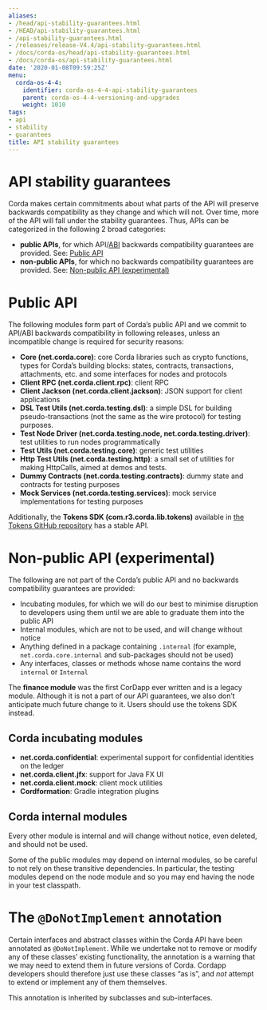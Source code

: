 ```yaml
---
aliases:
- /head/api-stability-guarantees.html
- /HEAD/api-stability-guarantees.html
- /api-stability-guarantees.html
- /releases/release-V4.4/api-stability-guarantees.html
- /docs/corda-os/head/api-stability-guarantees.html
- /docs/corda-os/api-stability-guarantees.html
date: '2020-01-08T09:59:25Z'
menu:
  corda-os-4-4:
    identifier: corda-os-4-4-api-stability-guarantees
    parent: corda-os-4-4-versioning-and-upgrades
    weight: 1010
tags:
- api
- stability
- guarantees
title: API stability guarantees
---
```




# API stability guarantees

Corda makes certain commitments about what parts of the API will preserve backwards compatibility as they change and
which will not. Over time, more of the API will fall under the stability guarantees. Thus, APIs can be categorized in the following 2 broad categories:


* **public APIs**, for which API/[ABI](https://en.wikipedia.org/wiki/Application_binary_interface) backwards compatibility guarantees are provided. See: [Public API](#public-api)
* **non-public APIs**, for which no backwards compatibility guarantees are provided. See: [Non-public API (experimental)](#non-public-api)



# Public API

The following modules form part of Corda’s public API and we commit to API/ABI backwards compatibility in following releases, unless an incompatible change is required for security reasons:


* **Core (net.corda.core)**: core Corda libraries such as crypto functions, types for Corda’s building blocks: states, contracts, transactions, attachments, etc. and some interfaces for nodes and protocols
* **Client RPC (net.corda.client.rpc)**: client RPC
* **Client Jackson (net.corda.client.jackson)**: JSON support for client applications
* **DSL Test Utils (net.corda.testing.dsl)**: a simple DSL for building pseudo-transactions (not the same as the wire protocol) for testing purposes.
* **Test Node Driver (net.corda.testing.node, net.corda.testing.driver)**: test utilities to run nodes programmatically
* **Test Utils (net.corda.testing.core)**: generic test utilities
* **Http Test Utils (net.corda.testing.http)**: a small set of utilities for making HttpCalls, aimed at demos and tests.
* **Dummy Contracts (net.corda.testing.contracts)**: dummy state and contracts for testing purposes
* **Mock Services (net.corda.testing.services)**: mock service implementations for testing purposes

Additionally, the **Tokens SDK (com.r3.corda.lib.tokens)** available in [the Tokens GitHub repository](https://github.com/corda/token-sdk)
has a stable API.



# Non-public API (experimental)

The following are not part of the Corda’s public API and no backwards compatibility guarantees are provided:


* Incubating modules, for which we will do our best to minimise disruption to developers using them until we are able to graduate them into the public API
* Internal modules, which are not to be used, and will change without notice
* Anything defined in a package containing `.internal` (for example, `net.corda.core.internal` and sub-packages should
not be used)
* Any interfaces, classes or methods whose name contains the word `internal` or `Internal`

The **finance module** was the first CorDapp ever written and is a legacy module. Although it is not a part of our API guarantees, we also
don’t anticipate much future change to it. Users should use the tokens SDK instead.


## Corda incubating modules


* **net.corda.confidential**: experimental support for confidential identities on the ledger
* **net.corda.client.jfx**: support for Java FX UI
* **net.corda.client.mock**: client mock utilities
* **Cordformation**: Gradle integration plugins


## Corda internal modules

Every other module is internal and will change without notice, even deleted, and should not be used.

Some of the public modules may depend on internal modules, so be careful to not rely on these transitive dependencies. In particular, the
testing modules depend on the node module and so you may end having the node in your test classpath.


# The `@DoNotImplement` annotation

Certain interfaces and abstract classes within the Corda API have been annotated
as `@DoNotImplement`. While we undertake not to remove or modify any of these classes’ existing
functionality, the annotation is a warning that we may need to extend them in future versions of Corda.
Cordapp developers should therefore just use these classes “as is”, and *not* attempt to extend or implement any of them themselves.

This annotation is inherited by subclasses and sub-interfaces.
